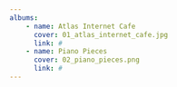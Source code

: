 ```yaml
---
albums: 
    - name: Atlas Internet Cafe
      cover: 01_atlas_internet_cafe.jpg
      link: #
    - name: Piano Pieces
      cover: 02_piano_pieces.png
      link: #
---
```

